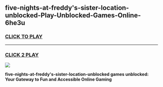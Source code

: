 
## five-nights-at-freddy's-sister-location-unblocked-Play-Unblocked-Games-Online-6he3u
<h3>
<a href="https://premium76.site?title=five-nights-at-freddy's-sister-location-unblocked&ref=25A">CLICK TO PLAY</a></h3>
<hr>

<h3>
<a href="https://premium76.site?title=five-nights-at-freddy's-sister-location-unblocked&ref=25A">CLICK 2 PLAY</a>
  
</h3>

<a href="https://premium76.site?title=five-nights-at-freddy's-sister-location-unblocked&ref=25A"><img src="https://clearcache.store/games.png"></a>


**five-nights-at-freddy's-sister-location-unblocked games unblocked: Your Gateway to Fun and Accessible Online Gaming**
